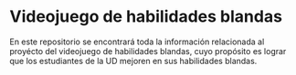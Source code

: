 # Videojuego de habilidades blandas
En este repositorio se encontrará toda la información relacionada al proyécto del videojuego de habilidades blandas, cuyo propósito es lograr que los estudiantes de la UD mejoren en sus habilidades blandas.

